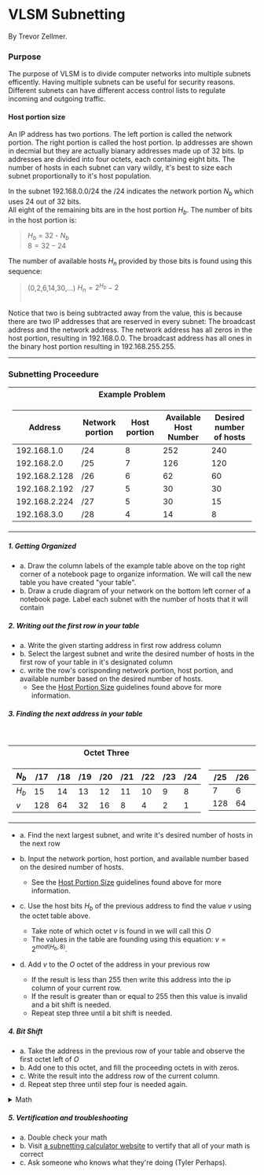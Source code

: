 

# VLSM Subnetting
By Trevor Zellmer.


### Purpose
The purpose of VLSM is to divide computer networks into multiple subnets efficently.
Having multiple subnets can be useful for security reasons. Different subnets can
have different access control lists to regulate incoming and outgoing traffic.



#### Host portion size
An IP address has two portions. The left portion is called the network portion.
The right portion is called the host portion. 
Ip addresses are shown in decmial but they are actually bianary addresses made up of 32 bits.
Ip addresses are divided into four octets, each containing eight bits.
The number of hosts in each subnet can vary wildly, it's best to size each subnet proportionally to it's host population.
</br>



In the subnet 192.168.0.0/24 the /24 indicates the network portion $N_b$ which uses 24 out of 32 bits. </br>
All eight of the remaining bits are in the host portion $H_b$.
The number of bits in the host portion is:
> $H_b$ = 32 - $N_b$ </br>
> $8 = 32 - 24$ </br>

The number of available hosts $H_n$ provided by those bits is found using this sequence: </br>
> (0,2,6,14,30,...) $H_n = 2^{H_b} -2$ </br> </br>

Notice that two is being subtracted away from the value, this is because there are 
two IP addresses that are reserved in every subnet: The broadcast address and the network address. The network address has all zeros in the host portion, resulting in 192.168.0.0.
The broadcast address has all ones in the binary host portion resulting in 192.168.255.255. </br>


___

### Subnetting Proceedure

<table>
<tr><th> Example Problem </th></tr>
<tr><td>

Address | Network portion | Host portion | Available Host Number | Desired number of hosts
--------|-----------------|--------------|-----------------|----------------
192.168.1.0 | /24 | 8 | 252 | 240
192.168.2.0 | /25 | 7 | 126 | 120
192.168.2.128 | /26 | 6 | 62 | 60
192.168.2.192 | /27 | 5 | 30 | 30
192.168.2.224 | /27 | 5 | 30 | 15
192.168.3.0 | /28 | 4 | 14 | 8

</td></tr>
</table>

##### 1. Getting Organized

* a. Draw the column labels of the example table above on the top right corner of a notebook page to organize information. We will call the new table you have created "your table".
* b. Draw a crude diagram of your network on the bottom left corner of a notebook page. Label each subnet with the number of hosts that it will contain

##### 2. Writing out the first row in your table
* a. Write the given starting address in first row address column </br>
* b. Select the largest subnet and write the desired number of hosts in the first row of your table in it's designated column </br>
* c. write the row's corisponding network portion, host portion, and available number based on the desired number of hosts.
    + See the [Host Portion Size](#host-portion-size) guidelines found above for more information. </br>

##### 3. Finding the next address in your table

</br>

<table>
<tr><th> Octet Three </th><th>Octet Four</th></tr>
<tr><td>

$N_b$|/17|/18|/19|/20|/21|/22|/23|/24
---------------|---|---|---|---|---|---|---|---
$H_b$| 15 | 14 | 13 | 12 | 11 | 10 | 9 |8 | 7
$v$|128|64|32|16|8|4|2|1


</td><td>

/25|/26|/27|/28|/29|/30|/31|/32
-|-|-|-|-|-|-|-
7|6|5|4|3|2|1|0
128|64|32|16|8|4|2|1|

</td></tr> </table>


* a.  Find the next largest subnet, and write it's desired number of hosts in the next row
* b. Input the network portion, host portion, and available number based on the desired number of hosts.
    + See the [Host Portion Size](#host-portion-size) guidelines found above for more information. </br>
* c. Use the host bits $H_b$ of the previous address to find the value $v$ using the octet table above.
    + Take note of which octet $v$ is found in we will call this $O$
    + The values in the table are founding using this equation: $v = 2^{mod(H_b,8)}$.

* d. Add $v$ to the $O$ octet of the address in your previous row 
    + If the result is less than 255 then write this address into the ip column of your current row.
     + If the result is greater than or equal to 255 then this value is invalid and a bit shift is needed.
    + Repeat step three until a bit shift is needed. 

##### 4. Bit Shift
* a. Take the address in the previous row of your table and observe the first octet left of $O$
* b. Add one to this octet, and fill the proceeding octets in with zeros.
* c. Write the result into the address row of the current column.
* d. Repeat step three until step four is needed again.




<details> <summary>Math</summary>

$$
\begin{bmatrix}
192 & 168 & 1 & 0 \\
192 & 168 & 2 & 0 \\
192 & 168 & 2 & 128 \\
192 & 168 & 2 & 192 \\
192 & 168 & 2 & 224 \\
192 & 168 & 3 & 0 
\end{bmatrix}
$$



$$A_O = (A-1)_{O} + 2^{mod(H_b,8)}$$
If $A_O \ge 256$ Then: 
$$A_{O-1} = (A-1)_{O-1} + 1$$ </br>

</summary> </details>



##### 5. Vertification and troubleshooting
* a. Double check your math
* b. Visit [a subnetting calculator website](https://subnettingpractice.com/vlsm.html) to vertify that all of your math is correct
* c. Ask someone who knows what they're doing (Tyler Perhaps).

